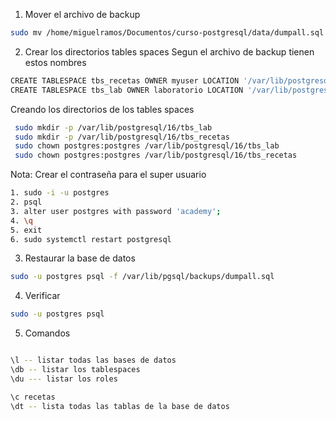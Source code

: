 1. Mover el archivo de backup
```sh
sudo mv /home/miguelramos/Documentos/curso-postgresql/data/dumpall.sql /var/lib/pgsql/backups/
```
2. Crear los directorios tables spaces
  Segun el archivo de backup tienen estos nombres
```sh
CREATE TABLESPACE tbs_recetas OWNER myuser LOCATION '/var/lib/postgresql/16/tbs_recetas';
CREATE TABLESPACE tbs_lab OWNER laboratorio LOCATION '/var/lib/postgresql/16/tbs_lab';
```
Creando los directorios de los tables spaces
```sh
 sudo mkdir -p /var/lib/postgresql/16/tbs_lab
 sudo mkdir -p /var/lib/postgresql/16/tbs_recetas
 sudo chown postgres:postgres /var/lib/postgresql/16/tbs_lab
 sudo chown postgres:postgres /var/lib/postgresql/16/tbs_recetas
```

Nota: Crear el contraseña para el super usuario
```sh
1. sudo -i -u postgres
2. psql
3. alter user postgres with password 'academy';
4. \q 
5. exit
6. sudo systemctl restart postgresql
```
3. Restaurar la base de datos
```sh
sudo -u postgres psql -f /var/lib/pgsql/backups/dumpall.sql
```

4. Verificar 

```sh
sudo -u postgres psql
```

5. Comandos 

```sh

\l -- listar todas las bases de datos
\db -- listar los tablespaces
\du --- listar los roles

\c recetas
\dt -- lista todas las tablas de la base de datos

```